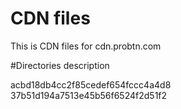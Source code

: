 # CDN files
This is CDN files for cdn.probtn.com

#Directories description

acbd18db4cc2f85cedef654fccc4a4d8
37b51d194a7513e45b56f6524f2d51f2
